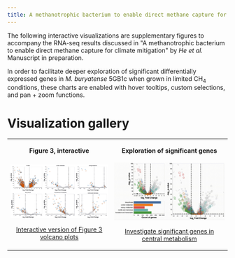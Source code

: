 ```yaml
---
title: A methanotrophic bacterium to enable direct methane capture for climate mitigation
---
```


The following interactive visualizations are supplementary figures to accompany the RNA-seq results discussed in "A methanotrophic bacterium to enable direct methane capture for climate mitigation" by _He et al._ Manuscript in preparation. 

In order to facilitate deeper exploration of significant differentially expressed genes in _M. buryatense_ 5GB1c when grown in limited CH<sub>4</sub> conditions, these charts are enabled with hover tooltips, custom selections, and pan + zoom functions. 

# Visualization gallery

<div>
    <table>
        <tr>
            <th>
                <p>Figure 3, interactive </p>
            </th>
            <th>
                <p>Exploration of significant genes</p>
            </th>
        </tr>
        <tr>
            <td>
                <a href="figure3.html" title="Go to interactive visualization" display='inline'>
                    <img src="img/figure3.gif" alt="manuscript figure 3, interactive" width="350"/>
                    <p style="text-align: center">Interactive version of Figure 3 volcano plots</p>
                </a>
            </td>
            <td>
                <a href="volcano_3window.html" title="Go to interactive visualization" display='inline'>
                    <img src="img/volcano_3window.gif" alt="central metabolism gene counts, interactive" width="400"/>
                    <p style="text-align: center">Investigate significant genes in central metabolism</p>
                </a>
            </td>
        </tr>
    </table>
</div>

